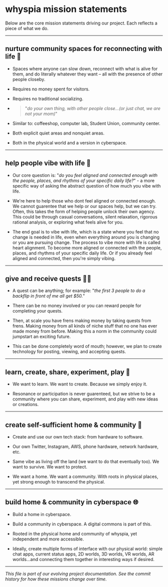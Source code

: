 # whyspia mission statements

Below are the core mission statements driving our project. Each reflects a piece of what we do.

---

## nurture community spaces for reconnecting with life 🏯

- Spaces where anyone can slow down, reconnect with what is alive for them, and do literally whatever they want – all with the presence of other people closeby.

- Requires no money spent for visitors.

- Requires no traditional socializing.

- >"_do your own thing, with other people close...(or just chat, we are not your mom)_"

- Similar to: coffeeshop, computer lab, Student Union, community center.

- Both explicit quiet areas and nonquiet areas.

- Both in the physical world and a version in cyberspace.

---

## help people vibe with life 🤝

- Our core question is: "_do you feel aligned and connected enough with the people, places, and rhythms of your specific daily life?_" - a more specific way of asking the abstract question of how much you vibe with life.

- We're here to help those who dont feel aligned or connected enough. We cannot guarentee that we help or our spaces help, but we can try. Often, this takes the form of helping people unlock their own agency. This could be through casual conversations, silent relaxation, rigorous rational analysis, or exploring what feels alive for you.

- The end goal is to vibe with life, which is a state where you feel that no change is needed in life, even when everything around you is changing or you are pursuing change. The process to vibe more with life is called heart alignment. To become more aligned or connected with the people, places, and rhythms of your specific daily life. Or if you already feel aligned and connected, then you're simply vibing.

---

## give and receive quests 🧙‍♂️

- A quest can be anything; for example: "_the first 3 people to do a backflip in front of me all get $50._"

- There can be no money involved or you can reward people for completing your quests.

- Then, at scale you have frens making money by taking quests from frens. Making money from all kinds of niche stuff that no one has ever made money from before. Making this a norm in the community could jumpstart an exciting future.

- This can be done completely word of mouth; however, we plan to create technology for posting, viewing, and accepting quests.

---

## learn, create, share, experiment, play 🧠

- We want to learn. We want to create. Because we simply enjoy it.

- Resonance or participation is never guarenteed, but we strive to be a community where you can share, experiment, and play with new ideas or creations.

---

## create self-sufficient home & community 🏡

- Create and use our own tech stack: from hardware to software.

- Our own Twitter, Instagram, AWS, phone hardware, network hardware, etc.

- Same vibe as living off the land (we want to do that eventually too). We want to survive. We want to protect.

- We want a home. We want a community. With roots in physical places, yet strong enough to transcend the physical.

---

## build home & community in cyberspace 🌐

- Build a home in cyberspace.

- Build a community in cyberspace. A digital commons is part of this.

- Rooted in the physical home and community of whyspia, yet independent and more accessible.

- Ideally, create multiple forms of interface with our physical world: simple chat apps, current status apps, 2D worlds, 3D worlds, VR worlds, AR worlds...and connecting them together in interesting ways if desired.

---

*This file is part of our evolving project documentation. See the commit history for how these missions change over time.*

